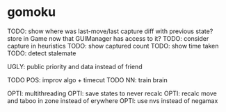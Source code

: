 # gomoku

TODO: show where was last-move/last capture
    diff with previous state?
    store in Game now that GUIManager has access to it?
TODO: consider capture in heuristics
TODO: show captured count
TODO: show time taken
TODO: detect stalemate

UGLY: public priority and data instead of friend

TODO POS: improv algo + timecut
TODO NN: train brain

OPTI: multithreading
OPTI: save states to never recalc
OPTI: recalc move and taboo in zone instead of erywhere
OPTI: use nvs instead of negamax